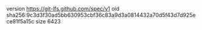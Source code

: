 version https://git-lfs.github.com/spec/v1
oid sha256:9c3d3f30ad5bb630953cbf36c83a9d3a0814432a70d5f43d7d925ece81f5a15c
size 6423
